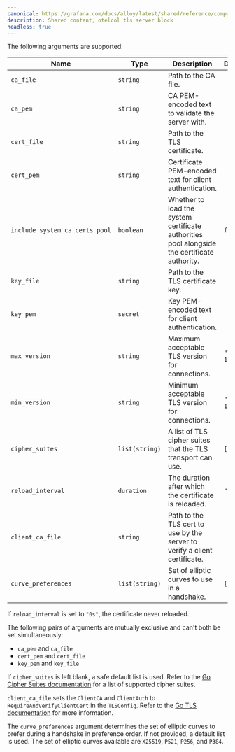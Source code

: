 ```yaml
---
canonical: https://grafana.com/docs/alloy/latest/shared/reference/components/otelcol-tls-server-block/
description: Shared content, otelcol tls server block
headless: true
---
```


The following arguments are supported:

| Name                           | Type           | Description                                                                                  | Default     | Required |
| ------------------------------ | -------------- | -------------------------------------------------------------------------------------------- | ----------- | -------- |
| `ca_file`                      | `string`       | Path to the CA file.                                                                         |             | no       |
| `ca_pem`                       | `string`       | CA PEM-encoded text to validate the server with.                                             |             | no       |
| `cert_file`                    | `string`       | Path to the TLS certificate.                                                                 |             | no       |
| `cert_pem`                     | `string`       | Certificate PEM-encoded text for client authentication.                                      |             | no       |
| `include_system_ca_certs_pool` | `boolean`      | Whether to load the system certificate authorities pool alongside the certificate authority. | `false`     | no       |
| `key_file`                     | `string`       | Path to the TLS certificate key.                                                             |             | no       |
| `key_pem`                      | `secret`       | Key PEM-encoded text for client authentication.                                              |             | no       |
| `max_version`                  | `string`       | Maximum acceptable TLS version for connections.                                              | `"TLS 1.3"` | no       |
| `min_version`                  | `string`       | Minimum acceptable TLS version for connections.                                              | `"TLS 1.2"` | no       |
| `cipher_suites`                | `list(string)` | A list of TLS cipher suites that the TLS transport can use.                                  | `[]`        | no       |
| `reload_interval`              | `duration`     | The duration after which the certificate is reloaded.                                        | `"0s"`      | no       |
| `client_ca_file`               | `string`       | Path to the TLS cert to use by the server to verify a client certificate.                    |             | no       |
| `curve_preferences`            | `list(string)` | Set of elliptic curves to use in a handshake.                                                | `[]`        | no       |

If `reload_interval` is set to `"0s"`, the certificate never reloaded.

The following pairs of arguments are mutually exclusive and can't both be set simultaneously:

- `ca_pem` and `ca_file`
- `cert_pem` and `cert_file`
- `key_pem` and `key_file`

If `cipher_suites` is left blank, a safe default list is used.
Refer to the [Go Cipher Suites documentation][golang-cipher-suites] for a list of supported cipher suites.

`client_ca_file` sets the `ClientCA` and `ClientAuth` to `RequireAndVerifyClientCert` in the `TLSConfig`.
Refer to the [Go TLS documentation][golang-tls] for more information.

The `curve_preferences` argument determines the set of elliptic curves to prefer during a handshake in preference order.
If not provided, a default list is used.
The set of elliptic curves available are `X25519`, `P521`, `P256`, and `P384`.

[golang-tls]: https://godoc.org/crypto/tls#Config
[golang-cipher-suites]: https://go.dev/src/crypto/tls/cipher_suites.go
